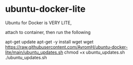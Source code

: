 # ubuntu-docker-lite
Ubuntu for Docker is VERY LITE,

attach to container, then run the following

apt-get update
apt-get -y install wget
wget https://raw.githubusercontent.com/AvromH/ubuntu-docker-lite/main/ubuntu_updates.sh
chmod +x ubuntu_updates.sh
./ubuntu_updates.sh

